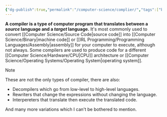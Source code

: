 ```yaml
---
{"dg-publish":true,"permalink":"/computer-science/complier/","tags":["beginner"]}
---
```


**A compiler is a type of computer program that translates between a *source* language and a *target* language.** It's most commonly used to convert [[Computer Science/Source Code\|source code]] into [[Computer Science/Binary\|machine code]] or [[IRL Programming/Programming Languages/Assembly\|assembly]] for your computer to execute, although not always. Some compilers are used to produce code for a different [[Computer Science/Hardware/CPU\|CPU]] architecture or [[Computer Science/Operating Systems/Operating System\|operating system]].

> [!note]
> These are not the only types of compiler, there are also:
> - Decompilers which go from low-level to high-level languages.
> - Rewriters that change the expressions without changing the language. 
> - Interpereters that translate then execute the translated code.
> 
> And many more variations which I can't be bothered to mention.
